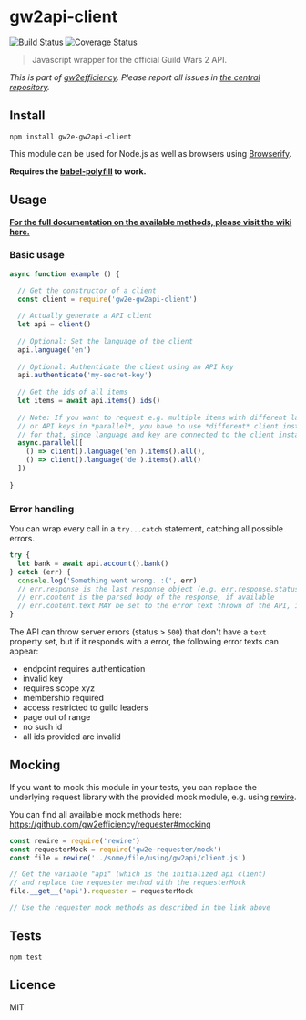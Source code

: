 # gw2api-client

[![Build Status](https://img.shields.io/travis/gw2efficiency/gw2api-client.svg?style=flat-square)](https://travis-ci.org/gw2efficiency/gw2api-client)
[![Coverage Status](https://img.shields.io/codecov/c/github/gw2efficiency/gw2api-client/master.svg?style=flat-square)](https://codecov.io/github/gw2efficiency/gw2api-client)

> Javascript wrapper for the official Guild Wars 2 API.

*This is part of [gw2efficiency](https://gw2efficiency.com). Please report all issues in [the central repository](https://github.com/gw2efficiency/issues/issues).*

## Install

```
npm install gw2e-gw2api-client
```

This module can be used for Node.js as well as browsers using [Browserify](https://github.com/substack/browserify-handbook#how-node_modules-works). 

**Requires the [babel-polyfill](https://babeljs.io/docs/usage/polyfill/) to work.**

## Usage

**[For the full documentation on the available methods, please visit the wiki here.](https://github.com/gw2efficiency/gw2api-client/wiki)**

### Basic usage

```js
async function example () {

  // Get the constructor of a client
  const client = require('gw2e-gw2api-client')
  
  // Actually generate a API client
  let api = client()
  
  // Optional: Set the language of the client
  api.language('en')
  
  // Optional: Authenticate the client using an API key
  api.authenticate('my-secret-key')
  
  // Get the ids of all items
  let items = await api.items().ids()
  
  // Note: If you want to request e.g. multiple items with different languages
  // or API keys in *parallel*, you have to use *different* client instances
  // for that, since language and key are connected to the client instance
  async.parallel([
    () => client().language('en').items().all(),
    () => client().language('de').items().all()
  ])
  
}
```

### Error handling

You can wrap every call in a `try...catch` statement, catching all possible errors.

```js
try {
  let bank = await api.account().bank()
} catch (err) {
  console.log('Something went wrong. :(', err)
  // err.response is the last response object (e.g. err.response.status)
  // err.content is the parsed body of the response, if available
  // err.content.text MAY be set to the error text thrown of the API, if available
}
```

The API can throw server errors (status > `500`) that don't have a `text` property set, but if
it responds with a error, the following error texts can appear:

- endpoint requires authentication
- invalid key
- requires scope xyz
- membership required
- access restricted to guild leaders
- page out of range
- no such id
- all ids provided are invalid

## Mocking

If you want to mock this module in your tests, you can replace the underlying 
request library with the provided mock module, e.g. using [rewire](https://github.com/jhnns/rewire).

You can find all available mock methods here: https://github.com/gw2efficiency/requester#mocking

```js
const rewire = require('rewire')
const requesterMock = require('gw2e-requester/mock')
const file = rewire('../some/file/using/gw2api/client.js')

// Get the variable "api" (which is the initialized api client)
// and replace the requester method with the requesterMock
file.__get__('api').requester = requesterMock

// Use the requester mock methods as described in the link above
```

## Tests

```
npm test
```

## Licence

MIT
